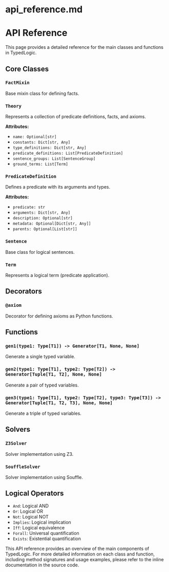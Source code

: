 # api_reference.md

# API Reference


This page provides a detailed reference for the main classes and functions in TypedLogic.

## Core Classes

### `FactMixin`

Base mixin class for defining facts.

### `Theory`

Represents a collection of predicate definitions, facts, and axioms.

**Attributes:**
- `name: Optional[str]`
- `constants: Dict[str, Any]`
- `type_definitions: Dict[str, Any]`
- `predicate_definitions: List[PredicateDefinition]`
- `sentence_groups: List[SentenceGroup]`
- `ground_terms: List[Term]`

### `PredicateDefinition`

Defines a predicate with its arguments and types.

**Attributes:**
- `predicate: str`
- `arguments: Dict[str, Any]`
- `description: Optional[str]`
- `metadata: Optional[Dict[str, Any]]`
- `parents: Optional[List[str]]`

### `Sentence`

Base class for logical sentences.

### `Term`

Represents a logical term (predicate application).

## Decorators

### `@axiom`

Decorator for defining axioms as Python functions.

## Functions

### `gen1(type1: Type[T1]) -> Generator[T1, None, None]`

Generate a single typed variable.

### `gen2(type1: Type[T1], type2: Type[T2]) -> Generator[Tuple[T1, T2], None, None]`

Generate a pair of typed variables.

### `gen3(type1: Type[T1], type2: Type[T2], type3: Type[T3]) -> Generator[Tuple[T1, T2, T3], None, None]`

Generate a triple of typed variables.

## Solvers

### `Z3Solver`

Solver implementation using Z3.

### `SouffleSolver`

Solver implementation using Souffle.

## Logical Operators

- `And`: Logical AND
- `Or`: Logical OR
- `Not`: Logical NOT
- `Implies`: Logical implication
- `Iff`: Logical equivalence
- `Forall`: Universal quantification
- `Exists`: Existential quantification

This API reference provides an overview of the main components of TypedLogic. For more detailed information on each class and function, including method signatures and usage examples, please refer to the inline documentation in the source code.

